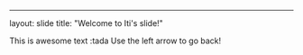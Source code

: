 ---
layout: slide
title: "Welcome to Iti's slide!"

This is awesome text :tada
Use the left arrow to go back!
